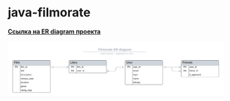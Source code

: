 # java-filmorate
**[Ссылка на ER diagram проекта](/Filmorate-ER-diagram.svg)**

![](/Filmorate-ER-diagram.svg)
